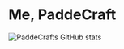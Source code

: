 # Me, PaddeCraft

![PaddeCrafts GitHub stats](https://github-readme-stats.vercel.app/api?username=paddecraft&show_icons=true&theme=github_dark)
